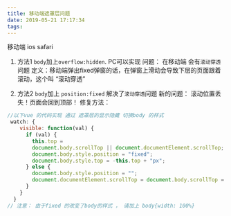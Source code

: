 ```yaml
---
title: 移动端遮罩层问题
date: 2019-05-21 17:17:34
tags:
---
```

移动端 ios safari

1. 方法1 
`body`加上`overflow:hidden`.
PC可以实现 
问题：
在移动端 会有`滚动穿透`问题
定义：移动端弹出fixed弹窗的话，在弹窗上滑动会导致下层的页面跟着滚动，这个叫 “滚动穿透”

2. 方法2
`body`加上 `position:fixed`
解决了`滚动穿透`问题
新的问题：
滚动位置丢失！页面会回到顶部！
修复方法：
```js
//以下vue 的代码实现 通过 遮罩层的显示隐藏 切换body 的样式 
 watch: {
    visible: function(val) {
      if (val) {
        this.top =
        document.body.scrollTop || document.documentElement.scrollTop;
        document.body.style.position = "fixed";
        document.body.style.top = -this.top + "px";
      } else {
        document.body.style.position = "";
        document.documentElement.scrollTop = document.body.scrollTop = this.top;
      }
    }
  }
// 注意： 由于fixed 的改变了body的样式 ， 请加上 body{width: 100%}
```